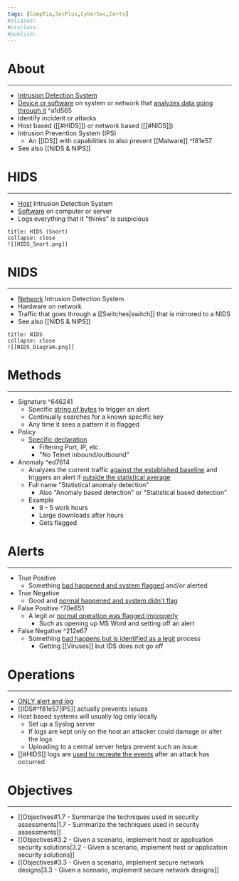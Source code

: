 ```yaml
---
tags: [CompTia,SecPlus,CyberSec,Certs]
#aliases:
#cssclass:
#publish:
---
```


# About
---
- <u>Intrusion Detection System</u>
- <u>Device or software</u> on system or network that <u>analyzes data going through it</u> ^a1d565
- Identify incident or attacks
- Host based ([[#HIDS]]) or network based ([[#NIDS]])
- Intrusion Prevention System (IPS)
	- An [[IDS]] with capabilities to also prevent [[Malware]] ^f81e57
- See also [[NIDS & NIPS]]

# HIDS
---
- <u>Host</u> Intrusion Detection System
- <u>Software</u> on computer or server
- Logs everything that it "thinks" is suspicious

```ad-example
title: HIDS (Snort)
collapse: close
![[HIDS_Snort.png]]
```

# NIDS
---
- <u>Network</u> Intrusion Detection System
- Hardware on network
- Traffic that goes through a [[Switches|switch]] that is mirrored to a NIDS
- See also [[NIDS & NIPS]]

```ad-info
title: NIDS
collapse: close
![[NIDS_Diagram.png]]
```

# Methods
---
- Signature ^646241
	- Specific <u>string of bytes</u> to trigger an alert
	- Continually searches for a known specific key
	- Any time it sees a pattern it is flagged
- Policy
	- <u>Specific declaration</u>
		- Filtering Port, IP, etc.
		- "No Telnet inbound/outbound"
- Anomaly ^ed7614
	- Analyzes the current traffic <u>against the established baseline</u> and triggers an alert if <u>outside the statistical average</u>
	- Full name "Statistical anomaly detection"
		- Also "Anomaly based detection" or "Statistical based detection"
	- Example
		- 9 - 5 work hours
		- Large downloads after hours
		- Gets flagged

# Alerts
---
- True Positive
	- Something <u>bad happened and system flagged</u> and/or alerted
- True Negative
	- Good and <u>normal happened and system didn't flag</u>
- False Positive ^70e651
	- A legit or <u>normal operation was flagged improperly</u>
		- Such as opening up MS Word and setting off an alert
- False Negative ^212e67
	- Something <u>bad happens but is identified as a legit</u> process
		- Getting [[Viruses]] but IDS does not go off

# Operations
---
- <u>ONLY alert and log</u>
- [[IDS#^f81e57|IPS]] actually prevents issues
- Host based systems will usually log only locally
	- Set up a Syslog server
	- If logs are kept only on the host an attacker could damage or alter the logs
	- Uploading to a central server helps prevent such an issue
- [[#HIDS]] logs are <u>used to recreate the events</u> after an attack has occurred


# Objectives
---
- [[Objectives#1.7 - Summarize the techniques used in security assessments|1.7 - Summarize the techniques used in security assessments]]
- [[Objectives#3.2 - Given a scenario, implement host or application security solutions|3.2 - Given a scenario, implement host or application security solutions]]
- [[Objectives#3.3 - Given a scenario, implement secure network designs|3.3 - Given a scenario, implement secure network designs]]